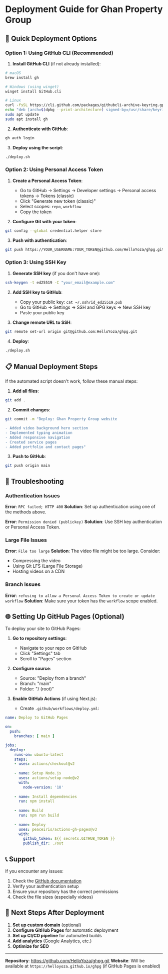 # Deployment Guide for Ghan Property Group

## 🚀 Quick Deployment Options

### Option 1: Using GitHub CLI (Recommended)

1. **Install GitHub CLI** (if not already installed):
```bash
# macOS
brew install gh

# Windows (using winget)
winget install GitHub.cli

# Linux
curl -fsSL https://cli.github.com/packages/githubcli-archive-keyring.gpg | sudo dd of=/usr/share/keyrings/githubcli-archive-keyring.gpg
echo "deb [arch=$(dpkg --print-architecture) signed-by=/usr/share/keyrings/githubcli-archive-keyring.gpg] https://cli.github.com/packages stable main" | sudo tee /etc/apt/sources.list.d/github-cli.list > /dev/null
sudo apt update
sudo apt install gh
```

2. **Authenticate with GitHub**:
```bash
gh auth login
```

3. **Deploy using the script**:
```bash
./deploy.sh
```

### Option 2: Using Personal Access Token

1. **Create a Personal Access Token**:
   - Go to GitHub → Settings → Developer settings → Personal access tokens → Tokens (classic)
   - Click "Generate new token (classic)"
   - Select scopes: `repo`, `workflow`
   - Copy the token

2. **Configure Git with your token**:
```bash
git config --global credential.helper store
```

3. **Push with authentication**:
```bash
git push https://YOUR_USERNAME:YOUR_TOKEN@github.com/HelloYoza/ghpg.git main
```

### Option 3: Using SSH Key

1. **Generate SSH key** (if you don't have one):
```bash
ssh-keygen -t ed25519 -C "your_email@example.com"
```

2. **Add SSH key to GitHub**:
   - Copy your public key: `cat ~/.ssh/id_ed25519.pub`
   - Go to GitHub → Settings → SSH and GPG keys → New SSH key
   - Paste your public key

3. **Change remote URL to SSH**:
```bash
git remote set-url origin git@github.com:HelloYoza/ghpg.git
```

4. **Deploy**:
```bash
./deploy.sh
```

## 📋 Manual Deployment Steps

If the automated script doesn't work, follow these manual steps:

1. **Add all files**:
```bash
git add .
```

2. **Commit changes**:
```bash
git commit -m "Deploy: Ghan Property Group website

- Added video background hero section
- Implemented typing animation
- Added responsive navigation
- Created service pages
- Added portfolio and contact pages"
```

3. **Push to GitHub**:
```bash
git push origin main
```

## 🔧 Troubleshooting

### Authentication Issues

**Error**: `RPC failed; HTTP 400`
**Solution**: Set up authentication using one of the methods above.

**Error**: `Permission denied (publickey)`
**Solution**: Use SSH key authentication or Personal Access Token.

### Large File Issues

**Error**: `File too large`
**Solution**: The video file might be too large. Consider:
- Compressing the video
- Using Git LFS (Large File Storage)
- Hosting videos on a CDN

### Branch Issues

**Error**: `refusing to allow a Personal Access Token to create or update workflow`
**Solution**: Make sure your token has the `workflow` scope enabled.

## 🌐 Setting Up GitHub Pages (Optional)

To deploy your site to GitHub Pages:

1. **Go to repository settings**:
   - Navigate to your repo on GitHub
   - Click "Settings" tab
   - Scroll to "Pages" section

2. **Configure source**:
   - Source: "Deploy from a branch"
   - Branch: "main"
   - Folder: "/ (root)"

3. **Enable GitHub Actions** (if using Next.js):
   - Create `.github/workflows/deploy.yml`:

```yaml
name: Deploy to GitHub Pages

on:
  push:
    branches: [ main ]

jobs:
  deploy:
    runs-on: ubuntu-latest
    steps:
    - uses: actions/checkout@v2
    
    - name: Setup Node.js
      uses: actions/setup-node@v2
      with:
        node-version: '18'
        
    - name: Install dependencies
      run: npm install
      
    - name: Build
      run: npm run build
      
    - name: Deploy
      uses: peaceiris/actions-gh-pages@v3
      with:
        github_token: ${{ secrets.GITHUB_TOKEN }}
        publish_dir: ./out
```

## 📞 Support

If you encounter any issues:

1. Check the [GitHub documentation](https://docs.github.com/)
2. Verify your authentication setup
3. Ensure your repository has the correct permissions
4. Check the file sizes (especially videos)

## 🎯 Next Steps After Deployment

1. **Set up custom domain** (optional)
2. **Configure GitHub Pages** for automatic deployment
3. **Set up CI/CD pipeline** for automated builds
4. **Add analytics** (Google Analytics, etc.)
5. **Optimize for SEO**

---

**Repository**: https://github.com/HelloYoza/ghpg.git
**Website**: Will be available at `https://helloyoza.github.io/ghpg` (if GitHub Pages is enabled)
